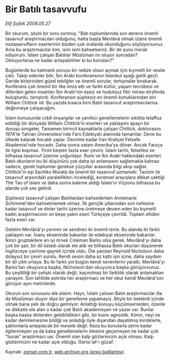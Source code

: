 # Bir Batılı tasavvufu

*Elif Şafak 2008.05.27*

<tr><td class="metin" colspan="2" style="padding-top: 20px; padding-left: 5px; padding-right: 10px;">Bir okurum, şöyle bir soru sormuş: "Batı toplumlarında son derece önemli tasavvuf araştırmacıları olduğunu, hatta başta Mevlânâ olmak üzere önemli mutasavvıfların eserlerinin bizden çok oralarda okunduğunu söylüyorsunuz. Ama bu araştırmacılar kim, isim isim bahsetseniz. Bir de şunu merak ediyorum. İslam çalışan Batılılar Müslüman mı oluyor sonradan? Olmuyorlarsa ne kadar anlayabilirler ki bu konuları?"</td></tr><tr><td class="metin" colspan="2" style="padding-top: 20px; padding-left: 5px; padding-right: 10px;"><p>Bugünlerde bu katmanlı soruyu bir nebze olsun açmak için kıymetli bir vesile çıktı. Takip edenler bilir, İbn Arabi konferansının İstanbul ayağı geldi geçti. Geride birbirinden güzel tebliğler ve önemli sorular, tartışmalar bırakarak. Konferans çok önemli bir ilke imza attı ve farklı kültür, yaşam tecrübesi ve dillerden gelen insanları İbn Arabi'nin eşsiz ve hudutsuz fikir mirası etrafında buluşturdu, tanıştırdı. Konferansın şüphesiz en önemli konuklarından biri William Chittick idi. Bu yazıda kısaca kimi Batılı tasavvuf araştırmacılarına değinmeye çalışacağım.
<p>İslam konusunda ciddi önyargılar ve yanıltıcı genellemelerin sıklıkla telaffuz edildiği bir dünyada William Chittick'in eserleri ve yaklaşımı apayrı bir duruşu simgeler. Tamamen birincil kaynaklarla çalışan Chittick, doktorasını 1974'te Tahran Üniversitesi'nde Fars Edebiyatı alanında tamamlar. Gene bu ülkede kalarak hocalık yapar. Devrime kadar İran Kraliyet Felsefe Akademisi'nde hocadır. Daha sonra vatanı Amerika'ya döner. Ancak Farsça ile ilgisi kopmaz. Yirmi beşten fazla eser çevirir. İslam tarihi, felsefesi ve bilhassa tasavvuf üzerine yoğunlaşır. Rumi ve İbn Arabi hakkındaki eserleri Batılı okurların bu iki düşünürü çok daha iyi anlamasını sağlamakla kalmaz sadece, gerek toplumlar gerekse yüzyıllar arasında bilgi akışı sağlar. Chittick'in eşi Sachiko Murata da önemli bir tasavvuf uzmanıdır. Taoizm ile tasavvuf arasındaki paralellikleri incelediği, evrensel arayışlara dikkat çektiği The Tao of İslam ve daha sonra kaleme aldığı İslam'ın Vizyonu bilhassa bu alanda çok ses getirdi. 
<p>Şüphesiz tasavvuf çalışan Batılılardan bahsederken Annemarie Schimmel'den bahsetmemek olmaz. İlk gençlik yıllarından son nefesine kadar tasavvuf ve dinler tarihi üzerine üretmeye devam eden bu kıymetli kadın araştırmacının on beşe yakın eseri Türkçeye çevrildi. Toplam elliden fazla eseri var. 
<p>Gelelim Mevlânâ'yı çeviren ve sevdiren iki önemli isme. Bu alanda iki farklı yaklaşım var. İnanç ekseninde bakanlar ile edebiyat ekseninde bakanlar. İkinci gruptakilere en iyi örnek Coleman Barks olsa gerek. Mevlânâ'yı daha çok bir şair, bir dil üstadı olarak ele aldı ve bilhassa Batılı okurları düşünerek İngilizceye çevirme gayreti içinde oldu. Öte yandan Reynold Nicholson daha dolaysız bir çeviri sundu. Kendi sesini daha az kattı işin içine, daha saydam bir dil çıktı ortaya. Bu iki farklı yol bugün kendi sevenlerini yarattı. Mevlânâ'yı Barks'tan okuyunca başka, Nicholson'dan okuyunca başka görüyorsunuz. Bu çeşitliliği bir çelişki olarak değil, kaçınılmaz bir farklılık olarak anlamaktan yanayım. Son tahlilde aslında her araştırmacı ve her okur kendi Mevlânâ'sını görüyor aynı metinlerde. 
<p>Okurun son sorusunu ele alalım. Hayır, İslam çalısan Batılı araştırmacılar illa da Müslüman oluyor diye bir genelleme yapamayız. Böyle bir beklenti içinde olmak bana pek de doğru gelmiyor. Anlattığı konuyu küçümsemeden, özenle ve dikkatle ele alan o kadar çok Batılı akademisyen ve yazar var. Bunlar başka başka dinlerden gelebildikleri gibi, bir kısmı agnostik. Kimin, neyi ne kadar derinlemesine bildiği ve anladığı öyle dışarıdan dayatılmış kimliklerle, şablonlarla anlaşılacak bir mesele değil. Keza bu konularla zerre kadar ilgilenmeyen ya da kaba genellemelerin ötesine geçemeyen ne kadar çok "buralı" araştırmacı var. Önemli olan kalp gözlerimizin açık olması. Kalp gözlerimizin ne kadar açık olduğu. Gerisi laf-ı güzaf.<br/></p></p></p></p></p></td></tr>

Kaynak: [zaman.com.tr](http://zaman.com.tr/yazar.do?yazino=694463), [web.archive.org (arşiv bağlantısı)](http://web.archive.org/web/20080804133311/http://www.zaman.com.tr:80/yazar.do?yazino=694463)
